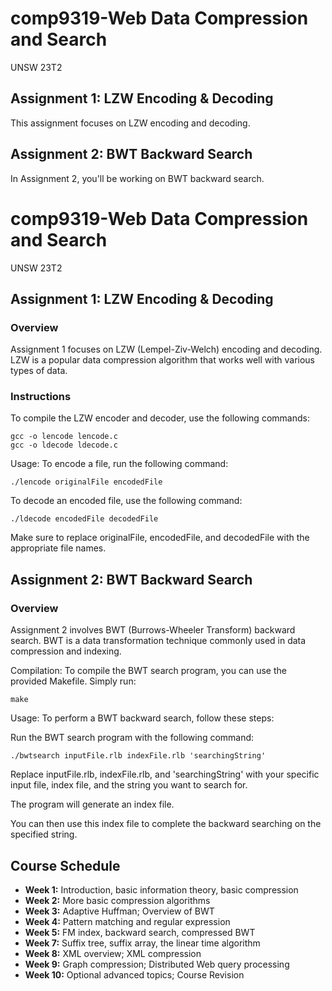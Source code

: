 # comp9319-Web Data Compression and Search
UNSW 23T2

## Assignment 1: LZW Encoding & Decoding
This assignment focuses on LZW encoding and decoding.

## Assignment 2: BWT Backward Search
In Assignment 2, you'll be working on BWT backward search.

# comp9319-Web Data Compression and Search
UNSW 23T2

## Assignment 1: LZW Encoding & Decoding

### Overview
Assignment 1 focuses on LZW (Lempel-Ziv-Welch) encoding and decoding. LZW is a popular data compression algorithm that works well with various types of data.

### Instructions
To compile the LZW encoder and decoder, use the following commands:

```shell
gcc -o lencode lencode.c
gcc -o ldecode ldecode.c
```
Usage:
To encode a file, run the following command:
```shell
./lencode originalFile encodedFile
```
To decode an encoded file, use the following command:
```shell
./ldecode encodedFile decodedFile
```
Make sure to replace originalFile, encodedFile, and decodedFile with the appropriate file names.


## Assignment 2: BWT Backward Search

### Overview

Assignment 2 involves BWT (Burrows-Wheeler Transform) backward search. BWT is a data transformation technique commonly used in data compression and indexing.

Compilation:
To compile the BWT search program, you can use the provided Makefile. Simply run:
```
make
```
Usage:
To perform a BWT backward search, follow these steps:

Run the BWT search program with the following command:
```
./bwtsearch inputFile.rlb indexFile.rlb 'searchingString'
```
Replace inputFile.rlb, indexFile.rlb, and 'searchingString' with your specific input file, index file, and the string you want to search for.

The program will generate an index file.

You can then use this index file to complete the backward searching on the specified string.


## Course Schedule
- **Week 1:** Introduction, basic information theory, basic compression
- **Week 2:** More basic compression algorithms
- **Week 3:** Adaptive Huffman; Overview of BWT
- **Week 4:** Pattern matching and regular expression
- **Week 5:** FM index, backward search, compressed BWT
- **Week 7:** Suffix tree, suffix array, the linear time algorithm
- **Week 8:** XML overview; XML compression
- **Week 9:** Graph compression; Distributed Web query processing
- **Week 10:** Optional advanced topics; Course Revision





